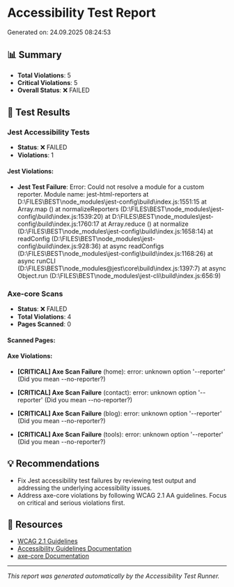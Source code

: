 # Accessibility Test Report

Generated on: 24.09.2025 08:24:53

## 📊 Summary

- **Total Violations**: 5
- **Critical Violations**: 5
- **Overall Status**: ❌ FAILED

## 🧪 Test Results

### Jest Accessibility Tests
- **Status**: ❌ FAILED
- **Violations**: 1


#### Jest Violations:
- **Jest Test Failure**: Error: Could not resolve a module for a custom reporter.
  Module name: jest-html-reporters
    at D:\FILES\BEST\node_modules\jest-config\build\index.js:1551:15
    at Array.map (<anonymous>)
    at normalizeReporters (D:\FILES\BEST\node_modules\jest-config\build\index.js:1539:20)
    at D:\FILES\BEST\node_modules\jest-config\build\index.js:1760:17
    at Array.reduce (<anonymous>)
    at normalize (D:\FILES\BEST\node_modules\jest-config\build\index.js:1658:14)
    at readConfig (D:\FILES\BEST\node_modules\jest-config\build\index.js:928:36)
    at async readConfigs (D:\FILES\BEST\node_modules\jest-config\build\index.js:1168:26)
    at async runCLI (D:\FILES\BEST\node_modules\@jest\core\build\index.js:1397:7)
    at async Object.run (D:\FILES\BEST\node_modules\jest-cli\build\index.js:656:9)



### Axe-core Scans
- **Status**: ❌ FAILED
- **Total Violations**: 4
- **Pages Scanned**: 0

#### Scanned Pages:



#### Axe Violations:
- **[CRITICAL] Axe Scan Failure** (home): error: unknown option '--reporter'
(Did you mean --no-reporter?)

- **[CRITICAL] Axe Scan Failure** (contact): error: unknown option '--reporter'
(Did you mean --no-reporter?)

- **[CRITICAL] Axe Scan Failure** (blog): error: unknown option '--reporter'
(Did you mean --no-reporter?)

- **[CRITICAL] Axe Scan Failure** (tools): error: unknown option '--reporter'
(Did you mean --no-reporter?)




## 💡 Recommendations

- Fix Jest accessibility test failures by reviewing test output and addressing the underlying accessibility issues.
- Address axe-core violations by following WCAG 2.1 AA guidelines. Focus on critical and serious violations first.

## 🔗 Resources

- [WCAG 2.1 Guidelines](https://www.w3.org/WAI/WCAG21/quickref/)
- [Accessibility Guidelines Documentation](./docs/ACCESSIBILITY_GUIDELINES.md)
- [axe-core Documentation](https://github.com/dequelabs/axe-core)

---

*This report was generated automatically by the Accessibility Test Runner.*